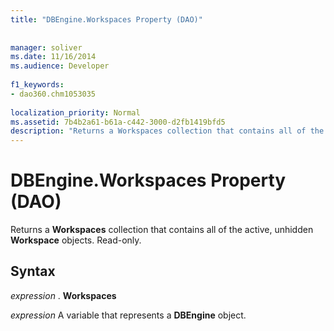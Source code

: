 ```yaml
---
title: "DBEngine.Workspaces Property (DAO)"
  
  
manager: soliver
ms.date: 11/16/2014
ms.audience: Developer
 
f1_keywords:
- dao360.chm1053035
  
localization_priority: Normal
ms.assetid: 7b4b2a61-b61a-c442-3000-d2fb1419bfd5
description: "Returns a Workspaces collection that contains all of the active, unhidden Workspace objects. Read-only."
---
```


# DBEngine.Workspaces Property (DAO)

Returns a **Workspaces** collection that contains all of the active, unhidden **Workspace** objects. Read-only. 
  
## Syntax

 *expression*  . **Workspaces**
  
 *expression*  A variable that represents a **DBEngine** object. 
  

